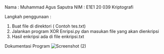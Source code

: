 Nama  : Muhammad Agus Saputra
NIM   : E1E1 20 039
Kriptografi

Langkah penggunaan :
1. Buat file di direktori ( Contoh tes.txt)
2. Jalankan program XOR Enripsi.py dan masukan file yang akan dienkripsi
3. Hasil enkripsi ada di file enkripsi.txt

Dokumentasi Program
![Screenshot (2)](https://user-images.githubusercontent.com/73589433/209542970-1cf655ae-328c-4b2f-901a-fe178aa51361.png)
